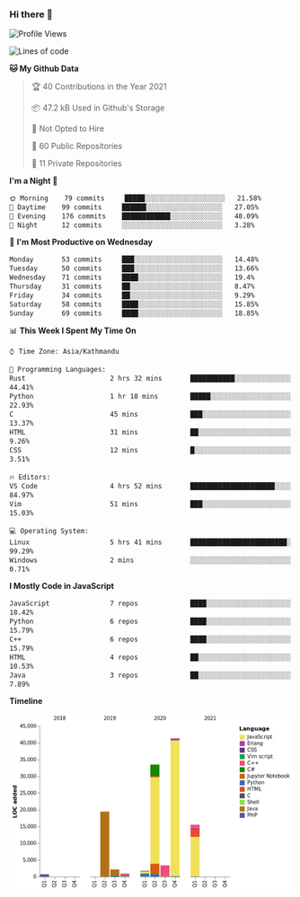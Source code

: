 ### Hi there 👋


<!--START_SECTION:waka-->
![Profile Views](http://img.shields.io/badge/Profile%20Views-0-blue)

![Lines of code](https://img.shields.io/badge/From%20Hello%20World%20I%27ve%20Written-119440%20lines%20of%20code-blue)

**🐱 My Github Data** 

> 🏆 40 Contributions in the Year 2021
 > 
> 📦 47.2 kB Used in Github's Storage 
 > 
> 🚫 Not Opted to Hire
 > 
> 📜 60 Public Repositories 
 > 
> 🔑 11 Private Repositories  
 > 
**I'm a Night 🦉** 

```text
🌞 Morning    79 commits     █████░░░░░░░░░░░░░░░░░░░░   21.58% 
🌆 Daytime    99 commits     ██████░░░░░░░░░░░░░░░░░░░   27.05% 
🌃 Evening    176 commits    ████████████░░░░░░░░░░░░░   48.09% 
🌙 Night      12 commits     ░░░░░░░░░░░░░░░░░░░░░░░░░   3.28%

```
📅 **I'm Most Productive on Wednesday** 

```text
Monday       53 commits     ███░░░░░░░░░░░░░░░░░░░░░░   14.48% 
Tuesday      50 commits     ███░░░░░░░░░░░░░░░░░░░░░░   13.66% 
Wednesday    71 commits     ████░░░░░░░░░░░░░░░░░░░░░   19.4% 
Thursday     31 commits     ██░░░░░░░░░░░░░░░░░░░░░░░   8.47% 
Friday       34 commits     ██░░░░░░░░░░░░░░░░░░░░░░░   9.29% 
Saturday     58 commits     ████░░░░░░░░░░░░░░░░░░░░░   15.85% 
Sunday       69 commits     ████░░░░░░░░░░░░░░░░░░░░░   18.85%

```


📊 **This Week I Spent My Time On** 

```text
⌚︎ Time Zone: Asia/Kathmandu

💬 Programming Languages: 
Rust                     2 hrs 32 mins       ███████████░░░░░░░░░░░░░░   44.41% 
Python                   1 hr 18 mins        █████░░░░░░░░░░░░░░░░░░░░   22.93% 
C                        45 mins             ███░░░░░░░░░░░░░░░░░░░░░░   13.37% 
HTML                     31 mins             ██░░░░░░░░░░░░░░░░░░░░░░░   9.26% 
CSS                      12 mins             █░░░░░░░░░░░░░░░░░░░░░░░░   3.51%

🔥 Editors: 
VS Code                  4 hrs 52 mins       █████████████████████░░░░   84.97% 
Vim                      51 mins             ███░░░░░░░░░░░░░░░░░░░░░░   15.03%

💻 Operating System: 
Linux                    5 hrs 41 mins       ████████████████████████░   99.29% 
Windows                  2 mins              ░░░░░░░░░░░░░░░░░░░░░░░░░   0.71%

```

**I Mostly Code in JavaScript** 

```text
JavaScript               7 repos             ████░░░░░░░░░░░░░░░░░░░░░   18.42% 
Python                   6 repos             ████░░░░░░░░░░░░░░░░░░░░░   15.79% 
C++                      6 repos             ████░░░░░░░░░░░░░░░░░░░░░   15.79% 
HTML                     4 repos             ██░░░░░░░░░░░░░░░░░░░░░░░   10.53% 
Java                     3 repos             ██░░░░░░░░░░░░░░░░░░░░░░░   7.89%

```


**Timeline**

![Chart not found](https://raw.githubusercontent.com/voidash/voidash/main/charts/bar_graph.png) 


<!--END_SECTION:waka-->


<!--
**voidash/voidash** is a ✨ _special_ ✨ repository because its `README.md` (this file) appears on your GitHub profile.

Here are some ideas to get you started:

- 🔭 I’m currently working on ...
- 🌱 I’m currently learning ...
- 👯 I’m looking to collaborate on ...
- 🤔 I’m looking for help with ...
- 💬 Ask me about ...
- 📫 How to reach me: ...
- 😄 Pronouns: ...
- ⚡ Fun fact: ...
-->
